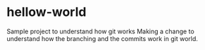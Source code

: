 # hellow-world
Sample project to understand how git works
Making a change to understand how the branching and the commits work in git world.
